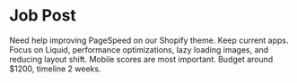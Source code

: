 # Job Post

Need help improving PageSpeed on our Shopify theme. Keep current apps. Focus on Liquid, performance optimizations, lazy loading images, and reducing layout shift. Mobile scores are most important. Budget around $1200, timeline 2 weeks.

